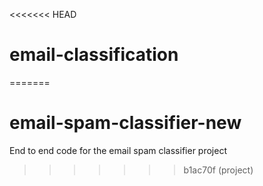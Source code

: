 <<<<<<< HEAD
# email-classification
=======
# email-spam-classifier-new
End to end code for the email spam classifier project
>>>>>>> b1ac70f (project)
